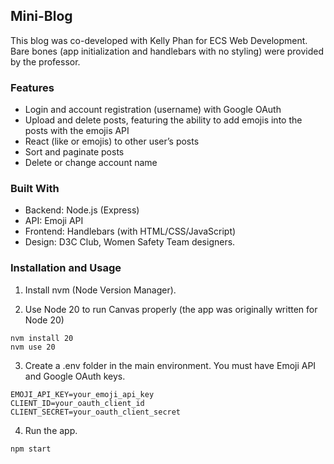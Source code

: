 ## Mini-Blog
This blog was co-developed with Kelly Phan for ECS Web Development. Bare bones (app initialization and handlebars with no styling) were provided by the professor.

### Features
- Login and account registration (username) with Google OAuth
- Upload and delete posts, featuring the ability to add emojis into the posts with the emojis API
- React (like or emojis) to other user’s posts
- Sort and paginate posts
- Delete or change account name

### Built With
- Backend: Node.js (Express)
- API: Emoji API
- Frontend: Handlebars (with HTML/CSS/JavaScript)
- Design: D3C Club, Women Safety Team designers.

### Installation and Usage
1. Install nvm (Node Version Manager).

2. Use Node 20 to run Canvas properly (the app was originally written for Node 20)
```
nvm install 20
nvm use 20
```

3. Create a .env folder in the main environment. You must have Emoji API and Google OAuth keys.
```
EMOJI_API_KEY=your_emoji_api_key
CLIENT_ID=your_oauth_client_id
CLIENT_SECRET=your_oauth_client_secret
```

4. Run the app. 
```
npm start
```